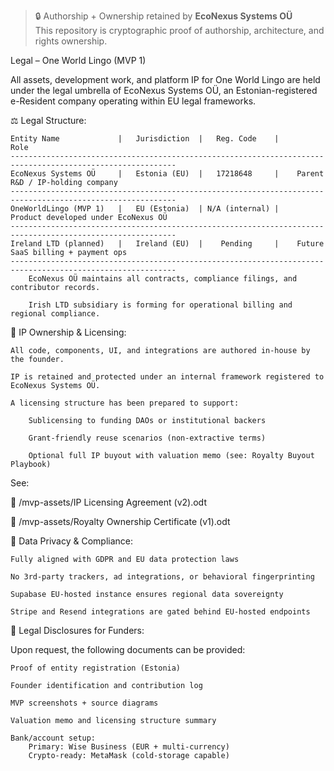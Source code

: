 > 🔒 Authorship + Ownership retained by **EcoNexus Systems OÜ**  
> This repository is cryptographic proof of authorship, architecture, and rights ownership.  


Legal – One World Lingo (MVP 1)

All assets, development work, and platform IP for One World Lingo are held under the legal umbrella of EcoNexus Systems OÜ, an Estonian-registered e-Resident company operating within EU legal frameworks.


⚖️ Legal Structure:

    Entity Name             |	Jurisdiction  |	  Reg. Code    |	           Role
    -----------------------------------------------------------------------------------------------------------
    EcoNexus Systems OÜ     |	Estonia (EU)  |   17218648     |	Parent R&D / IP-holding company
    -----------------------------------------------------------------------------------------------------------
    OneWorldLingo (MVP 1)   |	EU (Estonia)  |	N/A (internal) |	Product developed under EcoNexus OÜ
    -----------------------------------------------------------------------------------------------------------
    Ireland LTD (planned)   |	Ireland (EU)  |	   Pending     |	Future SaaS billing + payment ops
    -----------------------------------------------------------------------------------------------------------
        EcoNexus OÜ maintains all contracts, compliance filings, and contributor records.
    
        Irish LTD subsidiary is forming for operational billing and regional compliance.


📜 IP Ownership & Licensing:

    All code, components, UI, and integrations are authored in-house by the founder.

    IP is retained and protected under an internal framework registered to EcoNexus Systems OÜ.

    A licensing structure has been prepared to support:

        Sublicensing to funding DAOs or institutional backers

        Grant-friendly reuse scenarios (non-extractive terms)

        Optional full IP buyout with valuation memo (see: Royalty Buyout Playbook)

See:

📄 /mvp-assets/IP Licensing Agreement (v2).odt

📄 /mvp-assets/Royalty Ownership Certificate (v1).odt


🔐 Data Privacy & Compliance:

    Fully aligned with GDPR and EU data protection laws

    No 3rd-party trackers, ad integrations, or behavioral fingerprinting

    Supabase EU-hosted instance ensures regional data sovereignty

    Stripe and Resend integrations are gated behind EU-hosted endpoints


🧾 Legal Disclosures for Funders:


Upon request, the following documents can be provided:

    Proof of entity registration (Estonia)

    Founder identification and contribution log

    MVP screenshots + source diagrams

    Valuation memo and licensing structure summary

    Bank/account setup:
        Primary: Wise Business (EUR + multi-currency)
        Crypto-ready: MetaMask (cold-storage capable)
